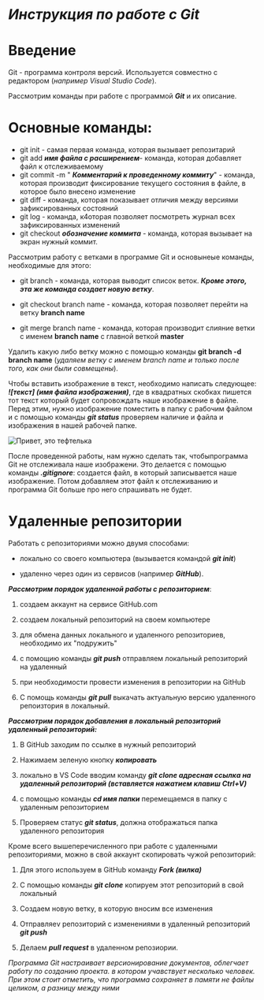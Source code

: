 # ***Инструкция по работе с Git***

# **Введение**

Git - программа контроля версий. Используется совместно с редактором (*например Visual Studio Code*).

Рассмотрим команды при работе с программой ***Git*** и их описание.

# Основные команды:

* git init - самая первая команда, которая вызывает репозитарий
* git add ***имя файла с расширением***- команда, которая добавляет файл к отслеживаемому
* git commit -m " ***Комментарий к проведенному коммиту***" - команда, которая производит фиксирование текущего состояния в файле, в которое было внесено изменение
* git diff - команда, которая показывает отличия между версиями зафиксированных состояний
* git log - команда, к4оторая позволяет посмотреть журнал всех зафиксированных изменений
* git checkout ***обозначение коммита*** - команда,  которая вызывает на экран нужный коммит. 

Рассмотрим работу с ветками в программе Git и основынеые команды, необходимые для этого:

* git branch - команда, которая выводит список веток. ***Кроме этого, эта же команда создает новую ветку***.

* git checkout branch name - команда, которая позволяет перейти на ветку **branch name**

* git merge branch name - команда, которая производит слияние ветки с именем **branch name** c главной веткой **master**

Удалить какую либо ветку можно с помощью команды **git branch -d branch name** (*удаляем ветку с именем branch name и только после того, как они были совмещены*).

Чтобы вставить изображение в текст, необходимо написать следующее: ***![текст] (имя файла изображения)***, где в квадратных скобках пишется тот текст который будет сопровождать наше изображение в файле. Перед этим, нужно изображение поместить в папку с рабочим файлом и с помощью команды ***git status*** проверяем наличие и файла и изображения в нашей рабочей папке.

![Привет, это тефтелька](teftelkra.jpg)


После проведенной работы, нам нужно сделать так, чтобыпрограмма Git не отслеживала наше изображени. Это делается с помощью команды ***.gitignore***: создается файл, в который записывается наше изображение. Потом добавляем этот файл к отслеживанию и программа Git больше про него спрашивать не будет.


# Удаленные репозитории

Работать с репозиториями можно двумя способами:

* локально со своего компьютера (вызывается командой ***git init***)

* удаленно через один из сервисов (например ***GitHub***).


***Рассмотрим порядок удаленной работы с репозиторием***:

1. создаем аккаунт на сервисе GitHub.com 

2. создаем локальный репозиторий на своем компьютере

3. для обмена данных локального и удаленного репозиториев, необходимо их "подружить"

4. с помощию команды ***git push*** отправляем локальный репозиторий на удаленный

5. при необходимости провести изменения в репозитории на GitHub

6. С помощь команды ***git pull*** выкачать актуальную версию удаленного репоизтория в локальный.

***Рассмотрим порядок добавления в локальный репозиторий удаленный репозиторий:***

1. В GitHub заходим по ссылке в нужный репозиторий

2. Нажимаем зеленую кнопку ***копировать***

3. локально в VS Code вводим команду ***git clone адресная ссылка на удаленный репозиторий (вставляется нажатием клавиш Ctrl+V)***

4. с помощью команды ***cd имя папки*** перемещаемся в папку с удаленным репозиторием

5. Проверяем статус ***git status***, должна отображаться папка удаленного репозитория

Кроме всего вышеперечисленного при работе с удаленными репозиториями, можно в свой аккаунт скопировать чужой репозиторий:

1. Для этого используем в GitHub команду ***Fork (вилка)***

2. С помощью команды ***git clone*** копируем этот репозиторий в свой локальный

3. Создаем новую ветку, в которую вносим все изменения

4. Отправляеv репозиторий с изменениями в удаленный репозиторий ***git push***

5. Делаем ***pull request*** в удаленном репозиории.


*Программа Git настраивает версионирование документов, облегчает работу по созданию проекта. в котором учавствует несколько человек. При этом стоит отметить, что программа сохраняет в памяти не файлы целиком, а разницу между ними* 
